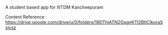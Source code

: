 A student based app for IIITDM Kancheepuram 

Content Reference : https://drive.google.com/drive/u/0/folders/19DThjATN2GsgnKTI2BtIClkoraSxivsz
